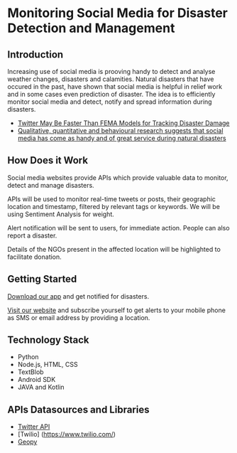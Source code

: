 # Monitoring Social Media for Disaster Detection and Management

## **Introduction**


Increasing use of social media is prooving handy to detect and analyse weather changes, disasters and calamities. Natural disasters that have occured in the past, have shown that social media is helpful in relief work and in some cases even prediction of disaster. The idea is to efficiently monitor social media and detect, notify and spread information during disasters.

* [Twitter May Be Faster Than FEMA Models for Tracking Disaster Damage
](https://www.smithsonianmag.com/science-nature/twitter-may-be-faster-fema-models-tracking-disaster-damage-180958391/)
* [Qualitative, quantitative and behavioural research suggests that social media has come as handy and of great service during natural disasters](https://www.downtoearth.org.in/blog/how-people-turn-to-social-media-during-natural-disasters-49587)

## **How Does it Work**

Social media websites provide APIs which provide valuable data to monitor, detect and manage disasters.

APIs will be used to monitor real-time tweets or posts, their geographic location and timestamp, filtered by relevant tags or keywords. We will be using Sentiment Analysis for weight.

Alert notification will be sent to users, for immediate action. People can also report a disaster.

Details of the NGOs present in the affected location will be highlighted to facilitate donation.

## **Getting Started**

[Download our app]() and get notified for disasters.

[Visit our website]() and subscribe yourself to get alerts to your mobile phone as SMS or email address by providing a location.
## **Technology Stack**

* Python
* Node.js, HTML, CSS
* TextBlob
* Android SDK
* JAVA and Kotlin

## **APIs Datasources and Libraries**

* [Twitter API](https://developer.twitter.com/en/docs.html)
* [Twilio] (https://www.twilio.com/)
* [Geopy](https://geopy.readthedocs.io/en/stable/)
